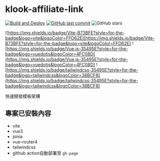 # klook-affiliate-link
[![Build and Deploy](https://github.com/connectshark/klook-affiliate-link/actions/workflows/deploy.yml/badge.svg)](https://github.com/connectshark/klook-affiliate-link/actions/workflows/deploy.yml)
[![GitHub last commit](https://img.shields.io/github/last-commit/connectshark/klook-affiliate-link.svg?style=flat)](https://github.com/connectshark/klook-affiliate-link)
![GitHub stars](https://img.shields.io/github/stars/connectshark/klook-affiliate-link.svg?style=social&label=Stars&style=plastic)


![https://img.shields.io/badge/Vite-B73BFE?style=for-the-badge&logo=vite&logoColor=FFD62E](https://img.shields.io/badge/Vite-B73BFE?style=for-the-badge&logo=vite&logoColor=FFD62E)
![https://img.shields.io/badge/Vue.js-35495E?style=for-the-badge&logo=vuedotjs&logoColor=4FC08D](https://img.shields.io/badge/Vue.js-35495E?style=for-the-badge&logo=vuedotjs&logoColor=4FC08D)
![https://img.shields.io/badge/tailwindcss-35495E?style=for-the-badge&logo=tailwindcss&logoColor=38BCF8](https://img.shields.io/badge/tailwindcss-35495E?style=for-the-badge&logo=tailwindcss&logoColor=38BCF8)

快速開發模板架構

## 專案已安裝內容

- vite
- vue3
- pinia
- vue-router4
- tailwindcss
- github action自動部署至 `gh-page`
